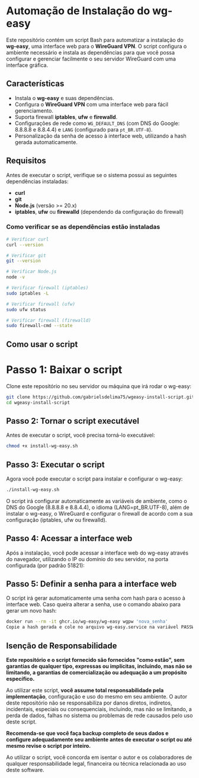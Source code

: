 # Automação de Instalação do wg-easy

Este repositório contém um script Bash para automatizar a instalação do **wg-easy**, uma interface web para o **WireGuard VPN**. O script configura o ambiente necessário e instala as dependências para que você possa configurar e gerenciar facilmente o seu servidor WireGuard com uma interface gráfica.

## Características

- Instala o **wg-easy** e suas dependências.
- Configura o **WireGuard VPN** com uma interface web para fácil gerenciamento.
- Suporta firewall **iptables**, **ufw** e **firewalld**.
- Configurações de rede como `WG_DEFAULT_DNS` (com DNS do Google: 8.8.8.8 e 8.8.4.4) e `LANG` (configurado para `pt_BR.UTF-8`).
- Personalização da senha de acesso à interface web, utilizando a hash gerada automaticamente.

## Requisitos

Antes de executar o script, verifique se o sistema possui as seguintes dependências instaladas:

- **curl**
- **git**
- **Node.js** (versão >= 20.x)
- **iptables**, **ufw** ou **firewalld** (dependendo da configuração do firewall)

### Como verificar se as dependências estão instaladas

```bash
# Verificar curl
curl --version

# Verificar git
git --version

# Verificar Node.js
node -v

# Verificar firewall (iptables)
sudo iptables -L

# Verificar firewall (ufw)
sudo ufw status

# Verificar firewall (firewalld)
sudo firewall-cmd --state
```
## Como usar o script
# Passo 1: Baixar o script
Clone este repositório no seu servidor ou máquina que irá rodar o wg-easy:

```bash
git clone https://github.com/gabrielsdelima75/wgeasy-install-script.git
cd wgeasy-install-script
```
## Passo 2: Tornar o script executável
Antes de executar o script, você precisa torná-lo executável:

```bash
chmod +x install-wg-easy.sh
```

## Passo 3: Executar o script
Agora você pode executar o script para instalar e configurar o wg-easy:

```bash
./install-wg-easy.sh
```
O script irá configurar automaticamente as variáveis de ambiente, como o DNS do Google (8.8.8.8 e 8.8.4.4), o idioma (LANG=pt_BR.UTF-8), além de instalar o wg-easy, o WireGuard e configurar o firewall de acordo com a sua configuração (iptables, ufw ou firewalld).

## Passo 4: Acessar a interface web
Após a instalação, você pode acessar a interface web do wg-easy através do navegador, utilizando o IP ou domínio do seu servidor, na porta configurada (por padrão 51821):

## Passo 5: Definir a senha para a interface web
O script irá gerar automaticamente uma senha com hash para o acesso à interface web. Caso queira alterar a senha, use o comando abaixo para gerar um novo hash:

```bash
docker run --rm -it ghcr.io/wg-easy/wg-easy wgpw 'nova_senha'
Copie a hash gerada e cole no arquivo wg-easy.service na variável PASSWORD_HASH para atualizar a senha.
```

## Isenção de Responsabilidade

**Este repositório e o script fornecido são fornecidos "como estão", sem garantias de qualquer tipo, expressas ou implícitas, incluindo, mas não se limitando, a garantias de comercialização ou adequação a um propósito específico.**

Ao utilizar este script, **você assume total responsabilidade pela implementação**, configuração e uso do mesmo em seu ambiente. O autor deste repositório não se responsabiliza por danos diretos, indiretos, incidentais, especiais ou consequenciais, incluindo, mas não se limitando, a perda de dados, falhas no sistema ou problemas de rede causados pelo uso deste script.

**Recomenda-se que você faça backup completo de seus dados e configure adequadamente seu ambiente antes de executar o script ou até mesmo revise o script por inteiro.**

Ao utilizar o script, você concorda em isentar o autor e os colaboradores de qualquer responsabilidade legal, financeira ou técnica relacionada ao uso deste software.